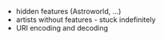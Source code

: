 - hidden features (Astroworld, ...)
- artists without features - stuck indefinitely
- URI encoding and decoding
